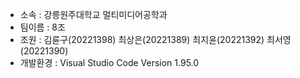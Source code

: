 - 소속 : 강릉원주대학교 멀티미디어공학과
- 팀이름 : 8조
- 조원 : 김륜구(20221398) 최상은(20221389) 최지윤(20221392) 최서영(20221390)
- 개발환경 : Visual Studio Code Version 1.95.0
